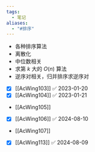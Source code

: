 ```yaml
---
tags:
  - 笔记
aliases:
  - "#排序"
---
```

- 各种排序算法
- 离散化
- 中位数相关
- 求第 $k$ 大的 $O(n)$ 算法
- 逆序对相关，归并排序求逆序对

- [x] [[AcWing103]] ✅ 2023-01-20
- [x] [[AcWing104]] ✅ 2023-01-21
- [[AcWing105]]
- [x] [[AcWing106]] ✅ 2024-08-10
- [[AcWing107]]
- [x] [[AcWing113]] ✅ 2024-08-09
